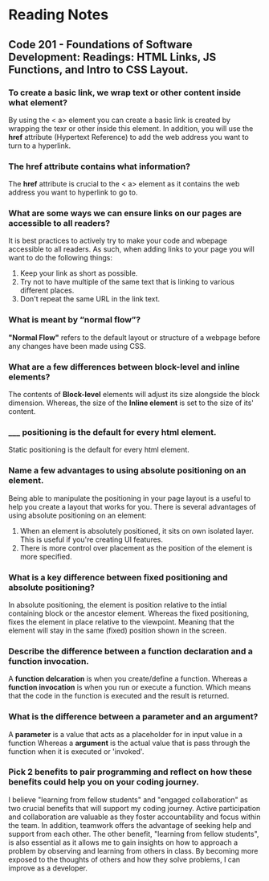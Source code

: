 # Reading Notes

## Code 201 - Foundations of Software Development: Readings: HTML Links, JS Functions, and Intro to CSS Layout.

### To create a basic link, we wrap text or other content inside what element?

By using the < a> element you can create a basic link is created by wrapping the texr or other inside this element. In addition, you will use the **href** attribute (Hypertext Reference) to add the web address you want to turn to a hyperlink. 

### The href attribute contains what information?

The **href** attribute is crucial to the < a> element as it contains the web address you want to hyperlink to go to.

### What are some ways we can ensure links on our pages are accessible to all readers?

It is best practices to actively try to make your code and wbepage accessible to all readers. As such, when adding links to your page you will want to do the following things:

1. Keep your link as short as possible.
2. Try not to have multiple of the same text that is linking to various different places.
3. Don't repeat the same URL in the link text.

### What is meant by “normal flow”?

**"Normal Flow"** refers to the default layout or structure of a webpage before any changes have been made using CSS. 

### What are a few differences between block-level and inline elements?

The contents of **Block-level** elements will adjust its size alongside the block dimension. Whereas, the size of the **Inline element** is set to the size of its' content.

### ___ positioning is the default for every html element.

Static positioning is the default for every html element.

### Name a few advantages to using absolute positioning on an element.

Being able to manipulate the positioning in your page layout is a useful to help you create a layout that works for you. There is several advantages of using absolute positioning on an element:

1. When an element is absolutely positioned, it sits on own isolated layer. This is useful if you're creating UI features.
2. There is more control over placement as the position of the element is more specified.


### What is a key difference between fixed positioning and absolute positioning?

In absolute positioning, the element is position relative to the intial containing block or the ancestor element. Whereas the fixed positioning, fixes the element in place relative to the viewpoint. Meaning that the element will stay in the same (fixed) position shown in the screen.

### Describe the difference between a function declaration and a function invocation.

A **function delcaration** is when you create/define a function. Whereas a **function invocation** is when you run or execute a function. Which means that the code in the function is executed and the result is returned.


### What is the difference between a parameter and an argument?

A **parameter** is a value that acts as a placeholder for in input value in a function Whereas a **argument** is the actual value that is pass through the function when it is executed or 'invoked'.


### Pick 2 benefits to pair programming and reflect on how these benefits could help you on your coding journey. 

I believe "learning from fellow students" and "engaged collaboration" as two crucial benefits that will support my coding journey. Active participation and collaboration are valuable as they foster accountability and focus within the team. In addition, teamwork offers the advantage of seeking help and support from each other. The other benefit, "learning from fellow students", is also essential as it allows me to gain insights on how to approach a problem by observing and learning from others in class. By becoming more exposed to the thoughts of others and how they solve problems, I can improve as a developer. 
